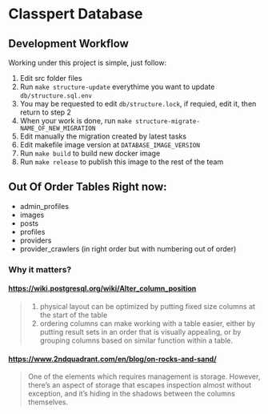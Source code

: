 # Classpert Database

## Development Workflow

Working under this project is simple, just follow:

1. Edit src folder files
2. Run `make structure-update` everythime you want to update `db/structure.sql.env`
3. You may be requested to edit `db/structure.lock`, if requied, edit it, then return to step 2
4. When your work is done, run `make structure-migrate-NAME_OF_NEW_MIGRATION`
5. Edit manually the migration created by latest tasks
6. Edit makefile image version at `DATABASE_IMAGE_VERSION`
7. Run `make build` to build new docker image
8. Run `make release` to publish this image to the rest of the team

## Out Of Order Tables Right now:

- admin_profiles
- images
- posts
- profiles
- providers
- provider\_crawlers (in right order but with numbering out of order)

### Why it matters?

#### https://wiki.postgresql.org/wiki/Alter_column_position

> 1. physical layout can be optimized by putting fixed size columns at the start of the table
> 2. ordering columns can make working with a table easier, either by putting result sets in an order that is visually appealing, or by grouping columns based on similar function within a table.

#### https://www.2ndquadrant.com/en/blog/on-rocks-and-sand/

> One of the elements which requires management is storage. However, there’s an aspect of storage that escapes inspection almost without exception, and it’s hiding in the shadows between the columns themselves.
